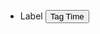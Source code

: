 
<div component:id="list">
    <ul component:section="item">
        <li component:section="item" component:view="default">
            <span component:prop="label">Label</span> <button class="ui button" data-component-action="tag-time" data-id="{{id}}">
                Tag Time
            </button>
        </li>
    </ul>
</div>


<script component:id="list" component:location="window">
exports.main = function (LIB, globalContext) {
	return LIB.firewidgets.Widget(function (context) {
		return {
			"#chscript:redraw": {
                mapData: function (data) {
                    return {
                        "@load": [
                            "categories"
                        ],
                        "@map": {
                          'items': data.connect('blog.categories/*')
                        }
                    };
                },
                getTemplateData: function (data) {
                    return {
                        "$views": {
                            "default": true
                        },
                        "item": data.items
                    };
                },
                afterRender: function (domNode, data) {
                    var helpers = this;
                    domNode.click(function (event) {
                        var node = helpers.findActionableNode(event.target);
                        if (node && node.action === "tag-time") {
            
                            context.callServerAction("tag-time", {
                                "id": node.id
                            }).then(function (result) {
                                
                                if (result.success !== true) {
                                    throw new Error("Did not get success result!");
                                }
            
                            }).catch(function (err) {
                                // TODO: Show error in alert on page.
                                console.error("Error making request!", err.stack);
                            });
                        }
                    });
                }
			}
		}
    });
}
</script>

<script component:id="list" component:location="server">
exports.main = function (LIB, globalContext) {
	return LIB.firewidgets.Widget(function (context) {
		return {
			"#0.FireWidgets": {
                getDataForPointer: function (pointer) {
                    const nedb = globalContext.adapters["data.nedb"].adapter.nedb;
                    if (pointer === "categories") {
                        return nedb('blog.categories', function (table, callback) {
                			return table.find({}, callback);
                		}).then(function (records) {
                            return {
                                "blog.categories": records
                            };
                		});
                    }
                },
                handleActionForPointer: function (action, payload) {
                    if (action === "tag-time") {
                        return {
                            "result": {
                                "success": true
                            },
                            "collections": {
                                "blog.categories": [
                                    {
                                        id: payload.id,
                                        label: "Time: " + (new Date().toString())
                                    }
                                ]
                            }
                        };
                    }
                }
			}
		}
    });
}
</script>


